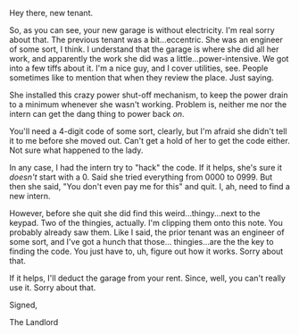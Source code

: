Hey there, new tenant.

So, as you can see, your new garage is without electricity. I'm real sorry about that.
The previous tenant was a bit...eccentric. She was an engineer of some sort, I think.
I understand that the garage is where she did all her work,
and apparently the work she did was a little...power-intensive.
We got into a few tiffs about it. I'm a nice guy, and I cover utilities, see.
People sometimes like to mention that when they review the place. Just saying.

She installed this crazy power shut-off mechanism, to keep the power drain to a minimum
whenever she wasn't working.
Problem is, neither me nor the intern can get the dang thing to power back *on*.

You'll need a 4-digit code of some sort, clearly, but I'm afraid she didn't tell it to me before she moved out.
Can't get a hold of her to get the code either. Not sure what happened to the lady.

In any case, I had the intern try to "hack" the code.
If it helps, she's sure it *doesn't* start with a 0.
Said she tried everything from 0000 to 0999.
But then she said, "You don't even pay me for this" and quit.
I, ah, need to find a new intern.

However, before she quit she did find this weird...thingy...next to the keypad.
Two of the thingies, actually.
I'm clipping them onto this note. You probably already saw them.
Like I said, the prior tenant was an engineer of some sort, and I've got a hunch that those...
thingies...are the the key to finding the code.
You just have to, uh, figure out how it works.
Sorry about that.

If it helps, I'll deduct the garage from your rent.
Since, well, you can't really use it.
Sorry about that.

Signed,

The Landlord